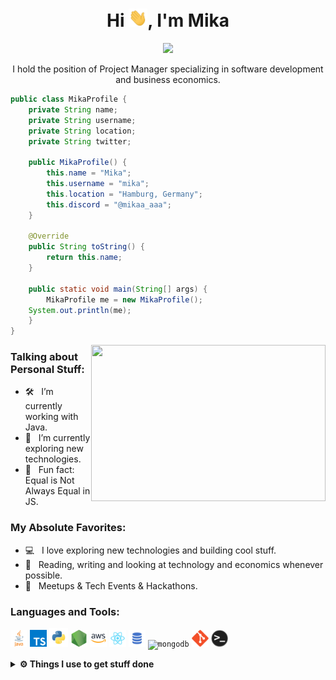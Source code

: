 <h1 align="center">Hi <img src="https://raw.githubusercontent.com/ABSphreak/ABSphreak/master/gifs/Hi.gif" width="30px">, I'm Mika</h1>
<p align="center">
  <img src="https://github.com/thompsonemerson/thompsonemerson/raw/master/cover-thompson.png" height="200"/>
</p>


<p align="center">I hold the position of Project Manager specializing in software development and business economics.</p>

 
```java
public class MikaProfile {
    private String name;
    private String username;
    private String location;
    private String twitter;

    public MikaProfile() {
        this.name = "Mika";
        this.username = "mika";
        this.location = "Hamburg, Germany";
        this.discord = "@mikaa_aaa";
    }

    @Override
    public String toString() {
        return this.name;
    }

    public static void main(String[] args) {
        MikaProfile me = new MikaProfile();
	System.out.println(me);
    }
}

```

<img align="right" height="250" width="375" alt="" src="https://i.giphy.com/media/qgQUggAC3Pfv687qPC/giphy.webp" />

### Talking about Personal Stuff:

- 🛠 &nbsp; I’m currently working with Java.
- 🚀 &nbsp; I’m currently exploring new technologies.
- 👾 &nbsp; Fun fact: Equal is Not Always Equal in JS.

### My Absolute Favorites:

- 💻 &nbsp; I love exploring new technologies and building cool stuff.
- 📰 &nbsp; Reading, writing and looking at technology and economics whenever possible.
- 🍕 &nbsp; Meetups & Tech Events & Hackathons.

### Languages and Tools:

<code><img height="27" src="https://raw.githubusercontent.com/github/explore/80688e429a7d4ef2fca1e82350fe8e3517d3494d/topics/java/java.png" alt="javascript"></code>
<code><img height="27" src="https://raw.githubusercontent.com/github/explore/80688e429a7d4ef2fca1e82350fe8e3517d3494d/topics/typescript/typescript.png" alt="typescript"></code>
<code><img height="30" src="https://raw.githubusercontent.com/github/explore/80688e429a7d4ef2fca1e82350fe8e3517d3494d/topics/python/python.png" alt="python"></code>
<code><img height="27" src="https://raw.githubusercontent.com/github/explore/80688e429a7d4ef2fca1e82350fe8e3517d3494d/topics/nodejs/nodejs.png" alt="nodejs"></code>
<code><img height="27" src="https://raw.githubusercontent.com/github/explore/80688e429a7d4ef2fca1e82350fe8e3517d3494d/topics/aws/aws.png" alt="aws"></code>
<code><img height="27" src="https://raw.githubusercontent.com/github/explore/80688e429a7d4ef2fca1e82350fe8e3517d3494d/topics/react/react.png" alt="react"></code>
<code><img height="27" src="https://raw.githubusercontent.com/github/explore/80688e429a7d4ef2fca1e82350fe8e3517d3494d/topics/sql/sql.png" alt="sql"></code>
<code><img height="27" src="https://encrypted-tbn0.gstatic.com/images?q=tbn%3AANd9GcSTTzPAw-55ssm1Im594xYZ9eRQu2JylrkYLg&usqp=CAU" alt="mongodb"></code>
<code><img height="27" src="https://raw.githubusercontent.com/devicons/devicon/master/icons/git/git-original.svg" alt="git"></code>
<code><img height="27" src="https://raw.githubusercontent.com/github/explore/80688e429a7d4ef2fca1e82350fe8e3517d3494d/topics/terminal/terminal.png" alt="terminal"></code>

<details>
  <br />
  <summary><b>⚙️ Things I use to get stuff done</b></summary>
  	<ul>
  	    <li><b>OS:</b> Windows 11</li>
  	    <li><b>Browser: </b> Chrome & Brave</li>
	    <li><b>Terminal: </b> ZSH</li>
	    <li><b>IDE:</b> InteliJ IDEA</li>
 	    <li><b>Other Tools:</b> Notion, Bitwarden and VSC</li>
	    <li><b>To Stay Updated:</b> Twitter, Product Hunt and Hacker News</li>
	</ul>
</details>
